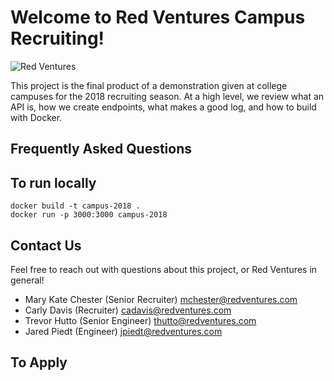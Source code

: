 # Welcome to Red Ventures Campus Recruiting!

![Red Ventures](https://www.mpvre.com/wp-content/uploads/2014/09/Red-Ventures.jpg)

This project is the final product of a demonstration given at college campuses for the 2018 recruiting season. At a high level, we review what an API is, how we create endpoints, what makes a good log, and how to build with Docker.

## Frequently Asked Questions


## To run locally
```
docker build -t campus-2018 .
docker run -p 3000:3000 campus-2018
```

## Contact Us
Feel free to reach out with questions about this project, or Red Ventures in general!
* Mary Kate Chester (Senior Recruiter) <mchester@redventures.com>
* Carly Davis (Recruiter) <cadavis@redventures.com>
* Trevor Hutto (Senior Engineer) <thutto@redventures.com>
* Jared Piedt (Engineer) <jpiedt@redventures.com>

## To Apply

